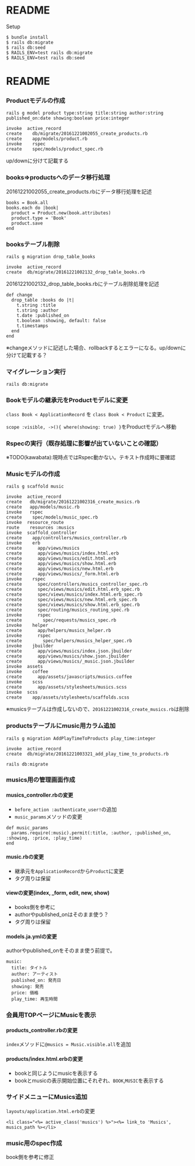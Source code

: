 # README

Setup

```
$ bundle install
$ rails db:migrate
$ rails db:seed
$ RAILS_ENV=test rails db:migrate
$ RAILS_ENV=test rails db:seed
```

# README

### Productモデルの作成

`rails g model product type:string title:string author:string published_on:date showing:boolean price:integer`

    invoke  active_record
    create    db/migrate/20161221002055_create_products.rb
    create    app/models/product.rb
    invoke    rspec
    create    spec/models/product_spec.rb

up/downに分けて記載する

### books⇒productsへのデータ移行処理

20161221002055_create_products.rbにデータ移行処理を記述

    books = Book.all
    books.each do |book|
      product = Product.new(book.attributes)
      product.type = 'Book'
      product.save
    end

### booksテーブル削除

`rails g migration drop_table_books`

    invoke  active_record
    create  db/migrate/20161221002132_drop_table_books.rb

20161221002132_drop_table_books.rbにテーブル削除処理を記述

```
def change
  drop_table :books do |t|
    t.string :title
    t.string :author
    t.date :published_on
    t.boolean :showing, default: false
    t.timestamps
  end
end
```

※changeメソッドに記述した場合、rollbackするとエラーになる。up/downに分けて記載する？

### マイグレーション実行
`rails db:migrate`

### Bookモデルの継承元をProductモデルに変更
`class Book < ApplicationRecord`
を
`class Book < Product`
に変更。

`scope :visible, ->(){ where(showing: true) }`をProductモデルへ移動

### Rspecの実行（既存処理に影響が出ていないことの確認）
※TODO(kawabata):現時点ではRspec動かない。テキスト作成時に要確認

### Musicモデルの作成
`rails g scaffold music`

```
invoke  active_record
create   db/migrate/20161221002316_create_musics.rb
create   app/models/music.rb
invoke   rspec
create    spec/models/music_spec.rb
invoke  resource_route
route    resources :musics
invoke  scaffold_controller
create    app/controllers/musics_controller.rb
invoke    erb
create      app/views/musics
create      app/views/musics/index.html.erb
create      app/views/musics/edit.html.erb
create      app/views/musics/show.html.erb
create      app/views/musics/new.html.erb
create      app/views/musics/_form.html.erb
invoke    rspec
create      spec/controllers/musics_controller_spec.rb
create      spec/views/musics/edit.html.erb_spec.rb
create      spec/views/musics/index.html.erb_spec.rb
create      spec/views/musics/new.html.erb_spec.rb
create      spec/views/musics/show.html.erb_spec.rb
create      spec/routing/musics_routing_spec.rb
invoke      rspec
create        spec/requests/musics_spec.rb
invoke    helper
create      app/helpers/musics_helper.rb
invoke      rspec
create        spec/helpers/musics_helper_spec.rb
invoke    jbuilder
create      app/views/musics/index.json.jbuilder
create      app/views/musics/show.json.jbuilder
create      app/views/musics/_music.json.jbuilder
invoke  assets
invoke    coffee
create      app/assets/javascripts/musics.coffee
invoke    scss
create      app/assets/stylesheets/musics.scss
invoke  scss
create    app/assets/stylesheets/scaffolds.scss
```

※musicsテーブルは作成しないので、`20161221002316_create_musics.rb`は削除

### productsテーブルにmusic用カラム追加
`rails g migration AddPlayTimeToProducts play_time:integer`

```
invoke  active_record
create  db/migrate/20161221003321_add_play_time_to_products.rb
```

`rails db:migrate`

### musics用の管理画面作成

#### musics_controller.rbの変更
 - `before_action :authenticate_user!`の追加
 - `music_params`メソッドの変更

```
def music_params
  params.require(:music).permit(:title, :author, :published_on, :showing, :price, :play_time)
end
```

#### music.rbの変更
 - 継承元を`ApplicationRecord`から`Product`に変更
 - タグ周りは保留

#### viewの変更(index, _form, edit, new, show)
 - books側を参考に
 - authorやpublished_onはそのまま使う？
 - タグ周りは保留

#### models.ja.ymlの変更
authorやpublished_onをそのまま使う前提で。

    music:
      title: タイトル
      author: アーティスト
      published_on: 発売日
      showing: 発売
      price: 価格
      play_time: 再生時間

### 会員用TOPページにMusicを表示
#### products_controller.rbの変更
`index`メソッドに`@musics = Music.visible.all`を追加

#### products/index.html.erbの変更
 - bookと同じようにmusicを表示する
 - bookとmusicの表示開始位置にそれぞれ、`BOOK`,`MUSIC`を表示する

### サイドメニューにMusics追加
`layouts/application.html.erb`の変更

```
<li class="<%= active_class('musics') %>"><%= link_to 'Musics', musics_path %></li>
```

### music用のspec作成
book側を参考に修正

